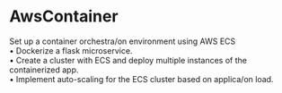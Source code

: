 # AwsContainer
Set up a container orchestra/on environment using AWS ECS<br>
• Dockerize a flask microservice.<br>
• Create a cluster with ECS and deploy multiple instances of the
containerized app.<br>
• Implement auto-scaling for the ECS cluster based on applica/on load.
